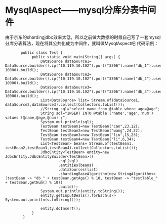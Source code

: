 # MysqlAspect——mysql分库分表中间件

由于京东的shardingjdbc效率太低，所以之前做大数据的时候自己写了一套mysql分库分表算法，现在将其公共化成为中间件，就叫做MysqlAspect吧
代码示例：
           
           
           public class Test {
                public static void main(String[] args) {
                    DataSource dataSource1= DataSource.builder().ip("10.119.10.102").port("3306").name("db_1").userName("root").passWord("123456").maxWait((long) 10000).build();
                    DataSource dataSource2= DataSource.builder().ip("10.119.10.102").port("3306").name("db_2").userName("root").passWord("123456").maxWait((long) 10000).build();
                    DataSource dataSource3= DataSource.builder().ip("10.119.10.102").port("3306").name("db_3").userName("root").passWord("123456").maxWait((long) 10000).build();
                    List<DataSource> list= Stream.of(dataSource1, dataSource2,dataSource3).collect(Collectors.toList());
                    //String sql="select name from @table where age=@age";
                    String sql="INSERT INTO @table ('name','age','num') values (@name,@age,@num) ;";
                    System.out.println(sql);
                    TestBean testBean1=new TestBean("cao",23,12);
                    TestBean testBean2=new TestBean("wang",24,22);
                    TestBean testBean3=new TestBean("liu",15,23);
                    TestBean testBean4=new TestBean("li",6,34);
                    List<TestBean> beans= Stream.of(testBean1, testBean2,testBean3,testBean4).collect(Collectors.toList());
                    JdbcEntity<TestBean> entity=new JdbcEntity.JdbcEntityBuilder<TestBean>()
                            .sql(sql)
                            .entities(beans)
                            .dataSources(list)
                            .shardingBaseAlgorithm(new StringAlgorithm<>(testBean -> "db_" + testBean.getAge() % 10, testBean -> "testTable_" + testBean.getNum() % 10))
                            .build();
                    System.out.println(entity.toString());
                    entity.getInputDeals().forEach(s-> System.out.println(s.toString()));
            
                    entity.doInsert();
                }
            }